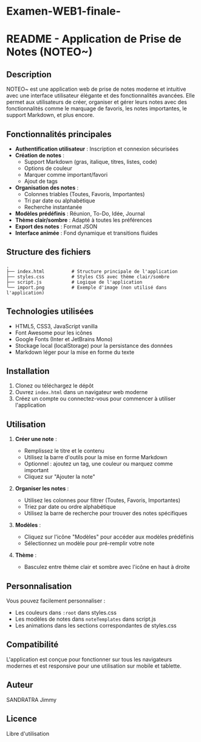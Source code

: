 # Examen-WEB1-finale-
# README - Application de Prise de Notes (NOTEO~)

## Description
NOTEO~ est une application web de prise de notes moderne et intuitive avec une interface utilisateur élégante et des fonctionnalités avancées. Elle permet aux utilisateurs de créer, organiser et gérer leurs notes avec des fonctionnalités comme le marquage de favoris, les notes importantes, le support Markdown, et plus encore.

## Fonctionnalités principales
- **Authentification utilisateur** : Inscription et connexion sécurisées
- **Création de notes** : 
  - Support Markdown (gras, italique, titres, listes, code)
  - Options de couleur
  - Marquer comme important/favori
  - Ajout de tags
- **Organisation des notes** : 
  - Colonnes triables (Toutes, Favoris, Importantes)
  - Tri par date ou alphabétique
  - Recherche instantanée
- **Modèles prédéfinis** : Réunion, To-Do, Idée, Journal
- **Thème clair/sombre** : Adapté à toutes les préférences
- **Export des notes** : Format JSON
- **Interface animée** : Fond dynamique et transitions fluides

## Structure des fichiers
```
.
├── index.html          # Structure principale de l'application
├── styles.css          # Styles CSS avec thème clair/sombre
├── script.js           # Logique de l'application
└── import.png          # Exemple d'image (non utilisé dans l'application)
```

## Technologies utilisées
- HTML5, CSS3, JavaScript vanilla
- Font Awesome pour les icônes
- Google Fonts (Inter et JetBrains Mono)
- Stockage local (localStorage) pour la persistance des données
- Markdown léger pour la mise en forme du texte

## Installation
1. Clonez ou téléchargez le dépôt
2. Ouvrez `index.html` dans un navigateur web moderne
3. Créez un compte ou connectez-vous pour commencer à utiliser l'application

## Utilisation
1. **Créer une note** :
   - Remplissez le titre et le contenu
   - Utilisez la barre d'outils pour la mise en forme Markdown
   - Optionnel : ajoutez un tag, une couleur ou marquez comme important
   - Cliquez sur "Ajouter la note"

2. **Organiser les notes** :
   - Utilisez les colonnes pour filtrer (Toutes, Favoris, Importantes)
   - Triez par date ou ordre alphabétique
   - Utilisez la barre de recherche pour trouver des notes spécifiques

3. **Modèles** :
   - Cliquez sur l'icône "Modèles" pour accéder aux modèles prédéfinis
   - Sélectionnez un modèle pour pré-remplir votre note

4. **Thème** :
   - Basculez entre thème clair et sombre avec l'icône en haut à droite

## Personnalisation
Vous pouvez facilement personnaliser :
- Les couleurs dans `:root` dans styles.css
- Les modèles de notes dans `noteTemplates` dans script.js
- Les animations dans les sections correspondantes de styles.css

## Compatibilité
L'application est conçue pour fonctionner sur tous les navigateurs modernes et est responsive pour une utilisation sur mobile et tablette.

## Auteur
SANDRATRA
Jimmy

## Licence
Libre d'utilisation 
